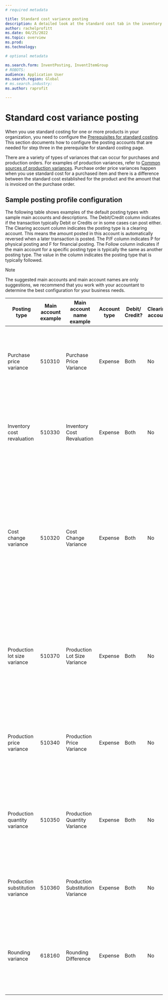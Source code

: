 ```yaml
---
# required metadata

title: Standard cost variance posting
description: A detailed look at the standard cost tab in the inventory posting profile. 
author: rachelprofitt
ms.date: 04/25/2022
ms.topic: overview
ms.prod: 
ms.technology: 

# optional metadata

ms.search.form: InventPosting, InventItemGroup
# ROBOTS: 
audience: Application User
ms.search.region: Global
# ms.search.industry: 
ms.author: raprofit

---
```


# Standard cost variance posting

When you use standard costing for one or more products in your organization, you need to configure the [Prerequisites for standard costing](/supply-chain/cost-management/prerequisites-standard-costs.md). This section documents how to configure the posting accounts that are needed for step three in the prerequisite for standard costing page.

There are a variety of types of variances that can occur for purchases and production orders. For examples of production variances, refer to [Common sources of production variances](/supply-chain/cost-management/common-sources-of-production-variances.md). Purchase order price variances happen when you use standard cost for a purchased item and there is a difference between the standard cost established for the product and the amount that is invoiced on the purchase order.

## Sample posting profile configuration

The following table shows examples of the default posting types with sample main accounts and descriptions. The Debit/Credit column indicates if the transaction typically Debit or Credits or in some cases can post either. The Clearing account column indicates the posting type is a clearing account. This means the amount posted in this account is automatically reversed when a later transaction is posted. The P/F column indicates P for physical posting and F for financial posting. The Follow column indicates if the main account for a specific posting type is typically the same as another posting type. The value in the column indicates the posting type that is typically followed.

> [!NOTE]
> The suggested main accounts and main account names are only suggestions, we recommend that you work with your accountant to determine the best configuration for your business needs.


| Posting type                     | Main account example | Main account name example        | Account type | Debit/ Credit? | Clearing account | Physical or Financial | Follow | Description                                                                                                                                                                                                       |
|----------------------------------|----------------------|----------------------------------|--------------|----------------|------------------|-----------------------|--------|-------------------------------------------------------------------------------------------------------------------------------------------------------------------------------------------------------------------|
| Purchase price variance          | 510310               | Purchase Price Variance          | Expense      | Both           | No               | F                     | N/A    | This account is used when there is a variance between the purchase price and standard cost on a purchase order.                                                                                                   |
| Inventory cost revaluation       | 510330               | Inventory Cost Revaluation       | Expense      | Both           | No               | F                     | N/A    | This account is used when a new costing version is activated for a standard cost item to revalue the on-hand inventory.                                                                                           |
| Cost change variance             | 510320               | Cost Change Variance             | Expense      | Both           | No               | F                     | N/A    | This account is used when there is a difference in standard costs between sites or when an item is returned and there is a change between the original standard cost and the current standard cost for a product. |
| Production lot size variance     | 510370               | Production Lot Size Variance     | Expense      | Both           | No               | F                     | N/A    | This account is used when there are differences between the BOM calculation basis and the actual quantity for the production order cost calculation.                                                              |
| Production price variance        | 510340               | Production Price Variance        | Expense      | Both           | No               | F                     | N/A    | This account is used when there are price differences between the estimated cost and actual cost for a production order.                                                                                          |
| Production quantity variance     | 510350               | Production Quantity Variance     | Expense      | Both           | No               | F                     | N/A    | This account is used when there are quantity differences between the estimated cost and actual costs for a production order.                                                                                      |
| Production substitution variance | 510360               | Production Substitution Variance | Expense      | Both           | No               | F                     | N/A    | This account is used when there is unexpected consumption on a production order.                                                                                                                                  |
| Rounding variance                | 618160               | Rounding Difference              | Expense      | Both           | No               | F                     | N/A    | This account is used when there is a rounding difference when calculating the production costs from the standard costs.                                                                                           |
